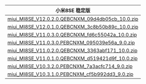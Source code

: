 | 小米8SE  稳定版    |
| ---- |
| [miui_MI8SE_V12.0.2.0.QEBCNXM_09d4db05cb_10.0.zip](https://hugeota.d.miui.com/V12.0.2.0.QEBCNXM/miui_MI8SE_V12.0.2.0.QEBCNXM_09d4db05cb_10.0.zip)    |
| [miui_MI8SE_V12.0.1.0.QEBCNXM_3c8b50b89c_10.0.zip](https://hugeota.d.miui.com/V12.0.1.0.QEBCNXM/miui_MI8SE_V12.0.1.0.QEBCNXM_3c8b50b89c_10.0.zip)    |
| [miui_MI8SE_V11.0.3.0.QEBCNXM_fd6c55042a_10.0.zip](https://hugeota.d.miui.com/V11.0.3.0.QEBCNXM/miui_MI8SE_V11.0.3.0.QEBCNXM_fd6c55042a_10.0.zip)    |
| [miui_MI8SE_V11.0.3.0.PEBCNXM_095039e56a_9.0.zip](https://hugeota.d.miui.com/V11.0.3.0.PEBCNXM/miui_MI8SE_V11.0.3.0.PEBCNXM_095039e56a_9.0.zip)    |
| [miui_MI8SE_V11.0.2.0.QEBCNXM_3363abf171_10.0.zip](https://hugeota.d.miui.com/V11.0.2.0.QEBCNXM/miui_MI8SE_V11.0.2.0.QEBCNXM_3363abf171_10.0.zip)    |
| [miui_MI8SE_V11.0.1.0.QEBCNXM_d519421d9f_10.0.zip](https://hugeota.d.miui.com/V11.0.1.0.QEBCNXM/miui_MI8SE_V11.0.1.0.QEBCNXM_d519421d9f_10.0.zip)    |
| [miui_MI8SE_V10.3.2.0.PEBCNXM_7a3acfc714_9.0.zip](https://hugeota.d.miui.com/V10.3.2.0.PEBCNXM/miui_MI8SE_V10.3.2.0.PEBCNXM_7a3acfc714_9.0.zip)    |
| [miui_MI8SE_V10.3.1.0.PEBCNXM_cf5b992dd3_9.0.zip](https://hugeota.d.miui.com/V10.3.1.0.PEBCNXM/miui_MI8SE_V10.3.1.0.PEBCNXM_cf5b992dd3_9.0.zip)    |
